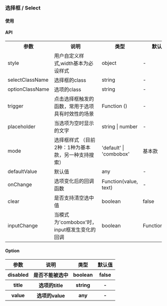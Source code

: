 ### 选择框 / Select

#### 使用

#### API

<table>
  <tr>
    <th>参数</th>
    <th>说明</th>
    <th>类型</th>
    <th>默认值</th>
  </tr>
  <tr>
    <td>style</td>
    <td>用户自定义样式,width基本为必设样式</td>
    <td>object</td>
    <td>-</td>
  </tr>
  <tr>
    <td>selectClassName</td>
    <td>选择框的class</td>
    <td>string</td>
    <td>-</td>
  </tr>
  <tr>
    <td>optionClassName</td>
    <td>选项的class</td>
    <td>string</td>
    <td>-</td>
  </tr>
  <tr>
    <td>trigger</td>
    <td>点击选择框触发的函数，常用于选项具有时效性的场景</td>
    <td>Function ()</td>
    <td>-</td>
  </tr>
  <tr>
    <td>placeholder</td>
    <td>当选项为空时显示的文字</td>
    <td>string | number</td>
    <td>-</td>
  </tr>
  <tr>
    <td>mode</td>
    <td>选择框样式 （目前2种：1种为基本款，另一种支持搜索）</td>
    <td>'default' | 'combobox'</td>
    <td>基本款</td>
  </tr>
  <tr>
    <td>defaultValue</td>
    <td>默认值</td>
    <td>any</td>
    <td>-</td>
  </tr>
  <tr>
    <td>onChange</td>
    <td>选项变化后的回调函数</td>
    <td>Function(value, text)</td>
    <td>-</td>
  </tr>
  <tr>
    <td>clear</td>
    <td>是否支持清空选中值</td>
    <td>boolean</td>
    <td>false</td>
  </tr>
  <tr>
    <td>inputChange</td>
    <td>当模式为'combobox'时，input框发生变化的回调</td>
    <td>boolean</td>
    <td>Function(text)</td>
  </tr>
</table>

#### Option


<table>
  <tr>
    <th>参数</th>
    <th>说明</th>
    <th>类型</th>
    <th>默认值</th>
  </tr>
  <tr>
    <th>disabled</th>
    <th>是否不能被选中</th>
    <th>boolean</th>
    <th>false</th>
  </tr>
  <tr>
    <th>title</th>
    <th>选项的title</th>
    <th>string</th>
    <th>-</th>
  </tr>
  <tr>
    <th>value</th>
    <th>选项的value</th>
    <th>any</th>
    <th>-</th>
  </tr>
</table>